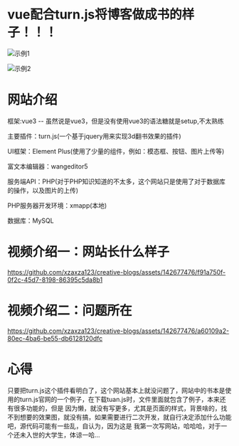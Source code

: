 # vue配合turn.js将博客做成书的样子！！！


![示例1](https://github.com/xzaxza123/creative-blogs/assets/142677476/e70a6f6d-491b-4206-88bd-73abf12288b0)

![示例2](https://github.com/xzaxza123/creative-blogs/assets/142677476/16acfa94-b526-4eac-b0d4-a441a7b94256)


# 网站介绍

框架:vue3 -- 虽然说是vue3，但是没有使用vue3的语法糖就是setup,不太熟练

主要插件：turn.js(一个基于jquery用来实现3d翻书效果的插件)

UI框架：Element Plus(使用了少量的组件，例如：模态框、按钮、图片上传等)

富文本编辑器：wangeditor5

服务端API：PHP(对于PHP知识知道的不太多，这个网站只是使用了对于数据库的操作，以及图片的上传)

PHP服务器开发环境：xmapp(本地)

数据库：MySQL

# 视频介绍一：网站长什么样子


https://github.com/xzaxza123/creative-blogs/assets/142677476/f91a750f-0f2c-45d7-8198-86395c5da8b1

# 视频介绍二：问题所在


https://github.com/xzaxza123/creative-blogs/assets/142677476/a60109a2-80ec-4ba6-be55-db6128120dfc


# 心得
只要把turn.js这个插件看明白了，这个网站基本上就没问题了，网站中的书本是使用的turn.js官网的一个例子，在下载tuan.js时，文件里面就包含了例子，本来还有很多功能的，但是
因为懒，就没有写更多，尤其是页面的样式，背景啥的，找不到想要的效果图，就没有搞，如果需要进行二次开发，就自行决定添加什么功能吧，源代码可能有一些乱，自认为，因为这是
我第一次写网站，哈哈哈，对于一个还未入世的大学生，体谅一哈...
